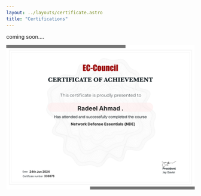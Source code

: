 ```yaml
---
layout: ../layouts/certificate.astro
title: "Certifications"
---
```


coming soon....

<p align="center">
    <img src="src/pages/certificate-images/88eca662-0dff-4270-9c8d-0ab895696554.png" alt="image1" width="600">
</p>
